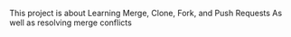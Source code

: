 This project is about Learning Merge, Clone, Fork, and Push Requests 
As well as resolving merge conflicts
